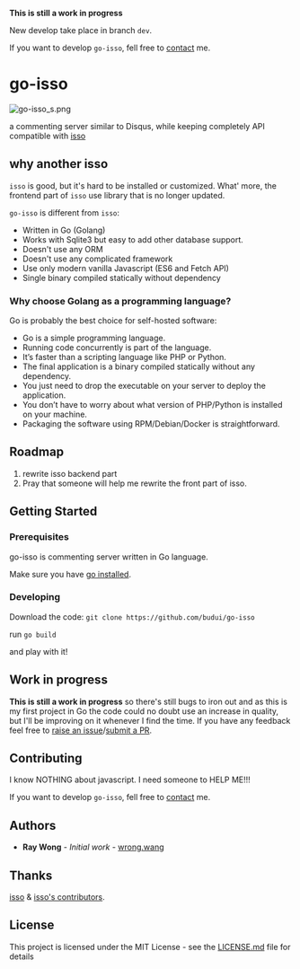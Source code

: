 **This is still a work in progress**

New develop take place in branch `dev`.

If you want to develop `go-isso`, fell free to [contact](https://wrong.wang/about/) me.

# go-isso

![go-isso_s.png](https://i.loli.net/2018/10/16/5bc556ea1ae9a.png)

a commenting server similar to Disqus, while keeping completely API compatible with [isso](https://posativ.org/isso/)


## why another isso

`isso` is good, but it's hard to be installed or customized.
What' more, the frontend part of `isso` use library that is no longer updated.

`go-isso` is different from `isso`:

* Written in Go (Golang)
* Works with Sqlite3 but easy to add other database support.
* Doesn't use any ORM
* Doesn't use any complicated framework
* Use only modern vanilla Javascript (ES6 and Fetch API)
* Single binary compiled statically without dependency

### Why choose Golang as a programming language?

Go is probably the best choice for self-hosted software:

* Go is a simple programming language.
* Running code concurrently is part of the language.
* It’s faster than a scripting language like PHP or Python.
* The final application is a binary compiled statically without any dependency.
* You just need to drop the executable on your server to deploy the application.
* You don’t have to worry about what version of PHP/Python is installed on your machine.
* Packaging the software using RPM/Debian/Docker is straightforward.

## Roadmap

1. rewrite isso backend part
2. Pray that someone will help me rewrite the front part of isso.

## Getting Started

### Prerequisites

go-isso is commenting server written in Go language.

Make sure you have [go installed](https://golang.org/doc/install).

### Developing

Download the code: `git clone https://github.com/budui/go-isso`

run `go build`

and play with it!

## Work in progress

**This is still a work in progress** so there's still bugs to iron out and as this
is my first project in Go the code could no doubt use an increase in quality,
but I'll be improving on it whenever I find the time. If you have any feedback
feel free to [raise an issue](https://github.com/budui/go-isso/issues)/[submit a PR](https://github.com/budui/go-isso/pulls).


## Contributing

I know NOTHING about javascript. I need someone to HELP ME!!!

If you want to develop `go-isso`, fell free to [contact](https://wrong.wang/about/) me.

## Authors

* **Ray Wong** - *Initial work* - [wrong.wang](https://wrong.wang/about/)

## Thanks

[isso](https://posativ.org/isso/) & [isso's contributors](https://github.com/posativ/isso/graphs/contributors).

## License

This project is licensed under the MIT License - see the [LICENSE.md](LICENSE.md) file for details